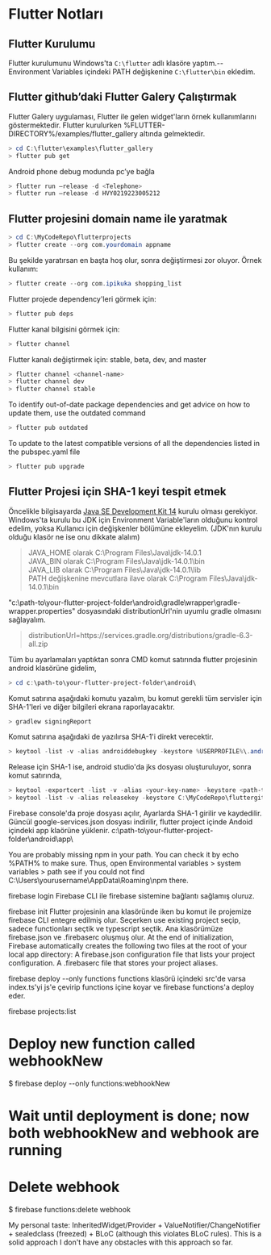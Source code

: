 # Flutter Notları


## Flutter Kurulumu

Flutter kurulumunu Windows'ta ``C:\flutter`` adlı klasöre yaptım.--
Environment Variables içindeki PATH değişkenine ``C:\flutter\bin`` ekledim.


## Flutter github’daki Flutter Galery Çalıştırmak

Flutter Galery uygulaması, Flutter ile gelen widget'ların örnek kullanımlarını göstermektedir.
Flutter kurulurken %FLUTTER-DIRECTORY%/examples/flutter_gallery altında gelmektedir.

```powershell
> cd C:\flutter\examples\flutter_gallery
> flutter pub get
```

Android phone debug modunda pc’ye bağla
```powershell
> flutter run –release -d <Telephone>
> flutter run –release -d HVY0219223005212
```

## Flutter projesini domain name ile yaratmak
```powershell
> cd C:\MyCodeRepo\flutterprojects
> flutter create --org com.yourdomain appname
```
Bu şekilde yaratırsan en başta hoş olur, sonra değiştirmesi zor oluyor. Örnek kullanım:
```powershell
> flutter create --org com.ipikuka shopping_list
```

Flutter projede dependency'leri görmek için:
```powershell
> flutter pub deps
```

Flutter kanal bilgisini görmek için:
```powershell
> flutter channel
```

Flutter kanalı değiştirmek için: stable, beta, dev, and master
```powershell
> flutter channel <channel-name>
> flutter channel dev
> flutter channel stable
```

To identify out-of-date package dependencies and get advice on how to update them, use the outdated command
```powershell
> flutter pub outdated
```

To update to the latest compatible versions of all the dependencies listed in the pubspec.yaml file
```powershell
> flutter pub upgrade
```

## Flutter Projesi için SHA-1 keyi tespit etmek
Öncelikle bilgisayarda [Java SE Development Kit 14](https://www.oracle.com/java/technologies/javase-jdk14-downloads.html) kurulu olması gerekiyor.
Windows'ta kurulu bu JDK için Environment Variable'ların olduğunu kontrol edelim, yoksa Kullanıcı için değişkenler bölümüne ekleyelim. (JDK'nın kurulu olduğu klasör ne ise onu dikkate alalım)
> JAVA_HOME olarak C:\Program Files\Java\jdk-14.0.1<br>
> JAVA_BIN olarak C:\Program Files\Java\jdk-14.0.1\bin<br>
> JAVA_LIB olarak C:\Program Files\Java\jdk-14.0.1\lib<br>
> PATH değişkenine mevcutlara ilave olarak C:\Program Files\Java\jdk-14.0.1\bin<br>

"c:\path-to\your-flutter-project-folder\android\gradle\wrapper\gradle-wrapper.properties" dosyasındaki distributionUrl'nin uyumlu gradle olmasını sağlayalım.
> distributionUrl=https\://services.gradle.org/distributions/gradle-6.3-all.zip

Tüm bu ayarlamaları yaptıktan sonra CMD komut satırında flutter projesinin android klasörüne gidelim,
```powershell
> cd c:\path-to\your-flutter-project-folder\android\ 
```

Komut satırına aşağıdaki komutu yazalım, bu komut gerekli tüm servisler için SHA-1'leri ve diğer bilgileri ekrana raporlayacaktır.
```powershell
> gradlew signingReport
```

Komut satırına aşağıdaki de yazılırsa SHA-1'i direkt verecektir.
```powershell
> keytool -list -v -alias androiddebugkey -keystore %USERPROFILE%\.android\debug.keystore
```
Release için SHA-1 ise, android studio'da jks dosyası oluşturuluyor, sonra komut satırında,
```powershell
> keytool -exportcert -list -v -alias <your-key-name> -keystore <path-to-production-keystore>
> keytool -list -v -alias releasekey -keystore C:\MyCodeRepo\fluttergithubprojects\xinthink_flt_keep\releaseKey.jks
```


Firebase console'da proje dosyası açılır, Ayarlarda SHA-1 girilir ve kaydedilir.
Güncül google-services.json dosyası indirilir, flutter project içinde Andoid içindeki app klaörüne yüklenir.
c:\path-to\your-flutter-project-folder\android\app\


You are probably missing npm in your path. You can check it by echo %PATH% to make sure. Thus, open Environmental variables > system variables > path
see if you could not find C:\Users\yourusername\AppData\Roaming\npm there. 


firebase login
Firebase CLI ile firebase sistemine bağlantı sağlamış oluruz.

firebase init
Flutter projesinin ana klasöründe iken bu komut ile projemize firebase CLI entegre edilmiş olur.
Seçerken use existing project seçip, sadece functionları seçtik ve typescript seçtik.
Ana klasörümüze firebase.json ve .firebaserc oluşmuş olur.
At the end of initialization, Firebase automatically creates the following two files at the root of your local app directory:
A firebase.json configuration file that lists your project configuration.
A .firebaserc file that stores your project aliases.


firebase deploy --only functions
functions klasörü içindeki src'de varsa index.ts'yi js'e çevirip functions içine koyar ve firebase functions'a deploy eder.

firebase projects:list

# Deploy new function called webhookNew
$ firebase deploy --only functions:webhookNew

# Wait until deployment is done; now both webhookNew and webhook are running

# Delete webhook
$ firebase functions:delete webhook

My personal taste: InheritedWidget/Provider + ValueNotifier/ChangeNotifier + sealedclass (freezed) + BLoC (although this violates BLoC rules). This is a solid approach I don't have any obstacles with this approach so far.